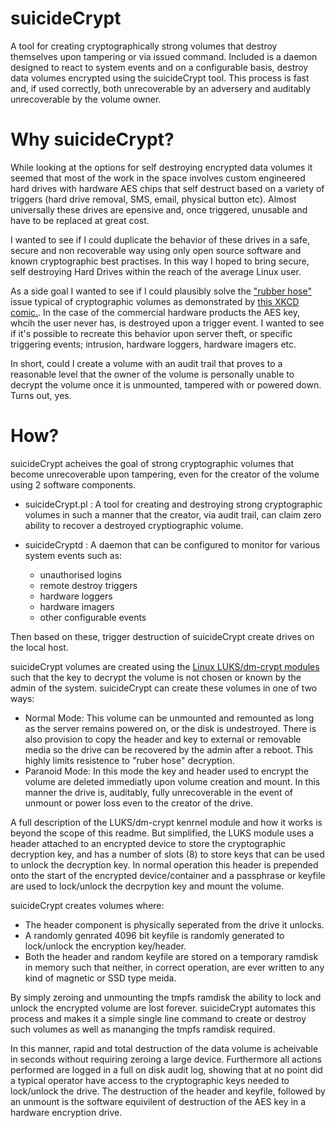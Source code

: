 # suicideCrypt
A tool for creating cryptographically strong volumes that destroy themselves upon tampering or via issued command. Included is a daemon designed to react to system events and on a configurable basis, destroy data volumes encrypted using the suicideCrypt tool. This process is fast and, if used correctly, both unrecoverable by an adversery and auditably unrecoverable by the volume owner. 

# Why suicideCrypt?
While looking at the options for self destroying encrypted data volumes it seemed that most of the work in the space involves custom engineered hard drives with hardware AES chips that self destruct based on a variety of triggers (hard drive removal, SMS, email, physical button etc). Almost universally these drives are epensive and, once triggered, unusable and have to be replaced at great cost. 

I wanted to see if I could duplicate the behavior of these drives in a safe, secure and non recoverable way using only open source software and known cryptographic best practises. In this way I hoped to bring secure, self destroying Hard Drives within the reach of the average Linux user. 

As a side goal I wanted to see if I could plausibly solve the ["rubber hose"](https://en.wikipedia.org/wiki/Rubber-hose_cryptanalysis) issue typical of cryptographic volumes as demonstrated by [this XKCD comic.](https://xkcd.com/538/). In the case of the commercial hardware products the AES key, whcih the user never has, is destroyed upon a trigger event. I wanted to see if it's possible to recreate this behavior upon server theft, or specific triggering events; intrusion, hardware loggers, hardware imagers etc.

In short, could I create a volume with an audit trail that proves to a reasonable level that the owner of the volume is personally unable to decrypt the volume once it is unmounted, tampered with or powered down. Turns out, yes.

# How?
suicideCrypt acheives the goal of strong cryptographic volumes that become unrecoverable upon tampering, even for the creator of the volume using 2 software components. 

* suicideCrypt.pl : A tool for creating and destroying strong cryptographic volumes in such a manner that the creator, via audit trail, can claim zero ability to recover a destroyed cryptiographic volume. 

* suicideCryptd : A daemon that can be configured to monitor for various system events such as:
  * unauthorised logins 
  * remote destroy triggers 
  * hardware loggers
  * hardware imagers
  * other configurable events 

Then based on these, trigger destruction of suicideCrypt create drives on the local host. 

suicideCrypt volumes are created using the [Linux LUKS/dm-crypt modules](https://wiki.archlinux.org/index.php/Dm-crypt/Device_encryption) such that the key to decrypt the volume is not chosen or known by the admin of the system. suicideCrypt can create these volumes in one of two ways:

* Normal Mode: This volume can be unmounted and remounted as long as the server remains powered on, or the disk is undestroyed. There is also provision to copy the header and key to external or removable media so the drive can be recovered by the admin after a reboot. This highly limits resistence to "ruber hose" decryption.
* Paranoid Mode: In this mode the key and header used to encrypt the volume are deleted immediatly upon volume creation and mount. In this manner the drive is, auditably, fully unrecoverable in the event of unmount or power loss even to the creator of the drive. 

A full description of the LUKS/dm-crypt kenrnel module and how it works is beyond the scope of this readme. But simplified, the LUKS module uses a header attached to an encrypted device to store the cryptographic decryption key, and has a number of slots (8) to store keys that can be used to unlock the decryption key. In normal operation this header is prepended onto the start of the encrypted device/container and a passphrase or keyfile are used to lock/unlock the decrpytion key and mount the volume. 

suicideCrypt creates volumes where:

* The header component is physically seperated from the drive it unlocks.
* A randomly genrated 4096 bit keyfile is randomly generated to lock/unlock the encryption key/header. 
* Both the header and random keyfile are stored on a temporary ramdisk in memory such that neither, in correct operation, are ever written to any kind of magnetic or SSD type meida. 

By simply zeroing and unmounting the tmpfs ramdisk the ability to lock and unlock the encrypted volume are lost forever. suicideCrypt automates this process and makes it a simple single line command to create or destroy such volumes as well as mananging the tmpfs ramdisk required. 

In this manner, rapid and total destruction of the data volume is acheivable in seconds without requiring zeroing a large device. Furthermore all actions performed are logged in a full on disk audit log, showing that at no point did a typical operator have access to the cryptographic keys needed to lock/unlock the drive. The destruction of the header and keyfile, followed by an unmount is the software equivilent of destruction of the AES key in a hardware encryption drive. 
